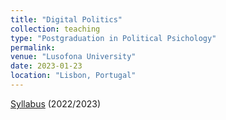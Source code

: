```yaml
---
title: "Digital Politics"
collection: teaching
type: "Postgraduation in Political Psichology"
permalink: 
venue: "Lusofona University"
date: 2023-01-23
location: "Lisbon, Portugal"
---
```


[Syllabus](https://www.dropbox.com/s/v7wrnwpbf76ft63/Syllabus_Politica_Digital.pdf?dl=0) (2022/2023)
